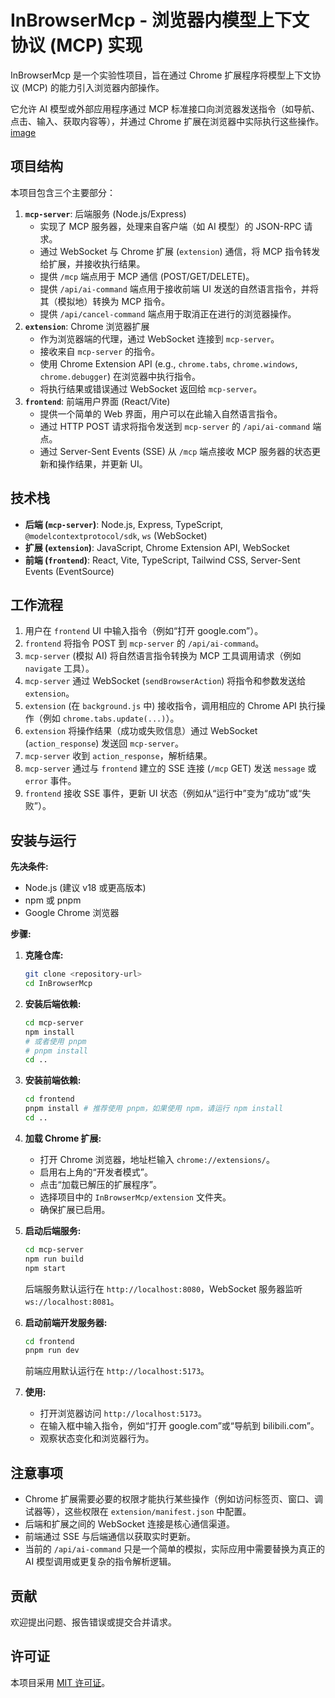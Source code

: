 # InBrowserMcp - 浏览器内模型上下文协议 (MCP) 实现

InBrowserMcp 是一个实验性项目，旨在通过 Chrome 扩展程序将模型上下文协议 (MCP) 的能力引入浏览器内部操作。

它允许 AI 模型或外部应用程序通过 MCP 标准接口向浏览器发送指令（如导航、点击、输入、获取内容等），并通过 Chrome 扩展在浏览器中实际执行这些操作。
[image](./assets/image.png)
## 项目结构

本项目包含三个主要部分：

1.  **`mcp-server`**: 后端服务 (Node.js/Express)
    *   实现了 MCP 服务器，处理来自客户端（如 AI 模型）的 JSON-RPC 请求。
    *   通过 WebSocket 与 Chrome 扩展 (`extension`) 通信，将 MCP 指令转发给扩展，并接收执行结果。
    *   提供 `/mcp` 端点用于 MCP 通信 (POST/GET/DELETE)。
    *   提供 `/api/ai-command` 端点用于接收前端 UI 发送的自然语言指令，并将其（模拟地）转换为 MCP 指令。
    *   提供 `/api/cancel-command` 端点用于取消正在进行的浏览器操作。
2.  **`extension`**: Chrome 浏览器扩展
    *   作为浏览器端的代理，通过 WebSocket 连接到 `mcp-server`。
    *   接收来自 `mcp-server` 的指令。
    *   使用 Chrome Extension API (e.g., `chrome.tabs`, `chrome.windows`, `chrome.debugger`) 在浏览器中执行指令。
    *   将执行结果或错误通过 WebSocket 返回给 `mcp-server`。
3.  **`frontend`**: 前端用户界面 (React/Vite)
    *   提供一个简单的 Web 界面，用户可以在此输入自然语言指令。
    *   通过 HTTP POST 请求将指令发送到 `mcp-server` 的 `/api/ai-command` 端点。
    *   通过 Server-Sent Events (SSE) 从 `/mcp` 端点接收 MCP 服务器的状态更新和操作结果，并更新 UI。

## 技术栈

*   **后端 (`mcp-server`)**: Node.js, Express, TypeScript, `@modelcontextprotocol/sdk`, `ws` (WebSocket)
*   **扩展 (`extension`)**: JavaScript, Chrome Extension API, WebSocket
*   **前端 (`frontend`)**: React, Vite, TypeScript, Tailwind CSS, Server-Sent Events (EventSource)

## 工作流程

1.  用户在 `frontend` UI 中输入指令（例如“打开 google.com”）。
2.  `frontend` 将指令 POST 到 `mcp-server` 的 `/api/ai-command`。
3.  `mcp-server` (模拟 AI) 将自然语言指令转换为 MCP 工具调用请求（例如 `navigate` 工具）。
4.  `mcp-server` 通过 WebSocket (`sendBrowserAction`) 将指令和参数发送给 `extension`。
5.  `extension` (在 `background.js` 中) 接收指令，调用相应的 Chrome API 执行操作（例如 `chrome.tabs.update(...)`）。
6.  `extension` 将操作结果（成功或失败信息）通过 WebSocket (`action_response`) 发送回 `mcp-server`。
7.  `mcp-server` 收到 `action_response`，解析结果。
8.  `mcp-server` 通过与 `frontend` 建立的 SSE 连接 (`/mcp` GET) 发送 `message` 或 `error` 事件。
9.  `frontend` 接收 SSE 事件，更新 UI 状态（例如从“运行中”变为“成功”或“失败”）。

## 安装与运行

**先决条件:**

*   Node.js (建议 v18 或更高版本)
*   npm 或 pnpm
*   Google Chrome 浏览器

**步骤:**

1.  **克隆仓库:**
    ```bash
    git clone <repository-url>
    cd InBrowserMcp
    ```

2.  **安装后端依赖:**
    ```bash
    cd mcp-server
    npm install
    # 或者使用 pnpm
    # pnpm install
    cd ..
    ```

3.  **安装前端依赖:**
    ```bash
    cd frontend
    pnpm install # 推荐使用 pnpm，如果使用 npm，请运行 npm install
    cd ..
    ```

4.  **加载 Chrome 扩展:**
    *   打开 Chrome 浏览器，地址栏输入 `chrome://extensions/`。
    *   启用右上角的“开发者模式”。
    *   点击“加载已解压的扩展程序”。
    *   选择项目中的 `InBrowserMcp/extension` 文件夹。
    *   确保扩展已启用。

5.  **启动后端服务:**
    ```bash
    cd mcp-server
    npm run build
    npm start
    ```
    后端服务默认运行在 `http://localhost:8080`，WebSocket 服务器监听 `ws://localhost:8081`。

6.  **启动前端开发服务器:**
    ```bash
    cd frontend
    pnpm run dev
    ```
    前端应用默认运行在 `http://localhost:5173`。

7.  **使用:**
    *   打开浏览器访问 `http://localhost:5173`。
    *   在输入框中输入指令，例如“打开 google.com”或“导航到 bilibili.com”。
    *   观察状态变化和浏览器行为。

## 注意事项

*   Chrome 扩展需要必要的权限才能执行某些操作（例如访问标签页、窗口、调试器等），这些权限在 `extension/manifest.json` 中配置。
*   后端和扩展之间的 WebSocket 连接是核心通信渠道。
*   前端通过 SSE 与后端通信以获取实时更新。
*   当前的 `/api/ai-command` 只是一个简单的模拟，实际应用中需要替换为真正的 AI 模型调用或更复杂的指令解析逻辑。

## 贡献

欢迎提出问题、报告错误或提交合并请求。

## 许可证

本项目采用 [MIT 许可证](LICENSE)。